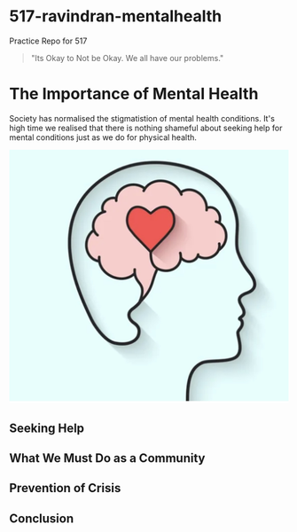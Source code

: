 # 517-ravindran-mentalhealth
Practice Repo for 517

> "Its Okay to Not be Okay. We all have our problems."

# The Importance of Mental Health 

Society has normalised the stigmatistion of mental health conditions. It's high time we realised that there is nothing shameful about seeking help for mental conditions just as we do for physical health. 

![mentalhealth](images/mentalhealth.jpeg)

## Seeking Help

## What We Must Do as a Community 

## Prevention of Crisis

## Conclusion 


